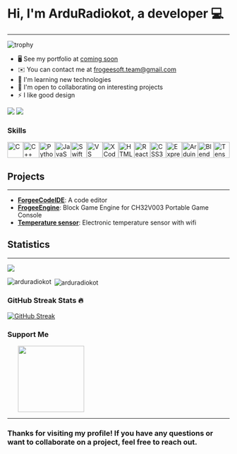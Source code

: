 
# Hi, I'm ArduRadiokot, a  developer :computer: 
---
![trophy](https://github-profile-trophy.vercel.app/?username=arduradiokot)

* 🖥️  See my portfolio at [coming soon](http://vvvvv)
* ✉️  You can contact me at [frogeesoft.team@gmail.com](mailto:frogeesoft.team@gmail.com)
* 🧠  I'm learning new technologies
* 🤝  I'm open to collaborating on interesting projects
* ⚡  I like good design

<p><a href="https://www.github.com/ArduRadioKot" target="_blank" rel="noreferrer"><img src="https://img.shields.io/github/followers/ArduRadioKot?logo=github&style=for-the-badge&color=0891b2&labelColor=1c1917" /></a>
<img src="https://komarev.com/ghpvc/?username=arduradiokot&label=Profile%20views&color=0e75b6&style=flat"></p>



### Skills  

<p align="left"> <a href="https://docs.microsoft.com/en-us/cpp/?view=msvc-170" target="_blank" rel="noreferrer"><img src="https://raw.githubusercontent.com/danielcranney/readme-generator/main/public/icons/skills/c-colored.svg" width="36" height="36" alt="C" /></a><a href="https://docs.microsoft.com/en-us/cpp/?view=msvc-170" target="_blank" rel="noreferrer"><img src="https://raw.githubusercontent.com/danielcranney/readme-generator/main/public/icons/skills/cplusplus-colored.svg" width="36" height="36" alt="C++" /></a><a href="https://www.python.org/" target="_blank" rel="noreferrer"><img src="https://raw.githubusercontent.com/danielcranney/readme-generator/main/public/icons/skills/python-colored.svg" width="36" height="36" alt="Python" /></a><a href="https://developer.mozilla.org/en-US/docs/Web/JavaScript" target="_blank" rel="noreferrer"><img src="https://raw.githubusercontent.com/danielcranney/readme-generator/main/public/icons/skills/javascript-colored.svg" width="36" height="36" alt="JavaScript" /></a><a href="https://developer.apple.com/swift/" target="_blank" rel="noreferrer"><img src="https://raw.githubusercontent.com/danielcranney/readme-generator/main/public/icons/skills/swift-colored.svg" width="36" height="36" alt="Swift" /></a><a href="https://code.visualstudio.com/" target="_blank" rel="noreferrer"><img src="https://raw.githubusercontent.com/danielcranney/readme-generator/main/public/icons/skills/visualstudiocode.svg" width="36" height="36" alt="VS Code" /></a><a href="https://www.xcode.com" target="_blank" rel="noreferrer"><img src="https://raw.githubusercontent.com/danielcranney/readme-generator/main/public/icons/skills/xcode.svg" width="36" height="36" alt="XCode" /></a><a href="https://developer.mozilla.org/en-US/docs/Glossary/HTML5" target="_blank" rel="noreferrer"><img src="https://raw.githubusercontent.com/danielcranney/readme-generator/main/public/icons/skills/html5-colored.svg" width="36" height="36" alt="HTML5" /></a><a href="https://reactjs.org/" target="_blank" rel="noreferrer"><img src="https://raw.githubusercontent.com/danielcranney/readme-generator/main/public/icons/skills/react-colored.svg" width="36" height="36" alt="React" /></a><a href="https://www.w3.org/TR/CSS/#css" target="_blank" rel="noreferrer"><img src="https://raw.githubusercontent.com/danielcranney/readme-generator/main/public/icons/skills/css3-colored.svg" width="36" height="36" alt="CSS3" /></a><a href="https://expressjs.com/" target="_blank" rel="noreferrer"><img src="https://raw.githubusercontent.com/danielcranney/readme-generator/main/public/icons/skills/express-colored.svg" width="36" height="36" alt="Express" /></a><a href="https://store.arduino.cc/?gclid=Cj0KCQjw2eilBhCCARIsAG0Pf8uueBifykWcsSS4LPESeGQfxGVKJYnzV7bz471XfknQJy_1VINVWM8aAkLtEALw_wcB" target="_blank" rel="noreferrer"><img src="https://raw.githubusercontent.com/danielcranney/readme-generator/main/public/icons/skills/arduino-colored.svg" width="36" height="36" alt="Arduino" /></a><a href="https://www.blender.org/" target="_blank" rel="noreferrer"><img src="https://raw.githubusercontent.com/danielcranney/readme-generator/main/public/icons/skills/blender-colored.svg" width="36" height="36" alt="Blender" /></a><a href="https://www.tensorflow.org/" target="_blank" rel="noreferrer"><img src="https://raw.githubusercontent.com/danielcranney/readme-generator/main/public/icons/skills/tensorflow-colored.svg" width="36" height="36" alt="TensorFlow" /></a> </p>

## Projects
------------

* [**ForgeeCodeIDE**](https://github.com/ArduRadioKot/ForgeeCodeIDE): A code editor
* [**FrogeeEngine**](https://github.com/ArduRadioKot/ForgeeEngine): Block Game Engine for CH32V003 Portable Game Console
* [**Temperature sensor**](https://github.com/ArduRadioKot/Temperature-sensor): Electronic temperature sensor with wifi

## Statistics
--------------
![](https://github-profile-summary-cards.vercel.app/api/cards/profile-details?username=arduradiokot&theme=dark)

<p>&nbsp;<img align="center" src="https://github-readme-stats.vercel.app/api?username=arduradiokot&show_icons=true&theme=dark&locale=en" alt="arduradiokot" />
<img align="left" src="https://github-readme-stats.vercel.app/api/top-langs?username=arduradiokot&show_icons=true&theme=dark&locale=en&layout=compact" alt="arduradiokot" /></p>  

### GitHub Streak Stats 🔥

<a href="https://git.io/streak-stats"><img src="https://streak-stats.demolab.com?user=arduradiokot&theme=dark" alt="GitHub Streak" /></a>

### Support Me

<ul style="list-style-type: none; margin: 0;">

<li style="display: inline-block; margin-right: 0.25rem;"><a href="https://www.ko-fi.com/froggyteam"><img src="https://storage.ko-fi.com/cdn/kofi2.png?v=3" width="150"/></a></li>

</ul>

---
### Thanks for visiting my profile! If you have any questions or want to collaborate on a project, feel free to reach out.
